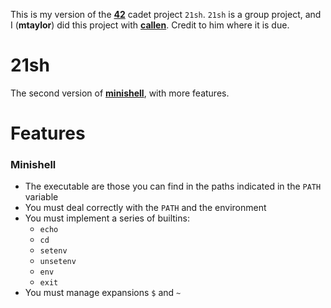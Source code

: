 This is my version of the **[42](https://www.42.us.org/)** cadet project `21sh`. `21sh` is a group project, and I (**mtaylor**) did this project with **[callen](https://github.com/MrChafeits)**. Credit to him where it is due.

# 21sh
The second version of **[minishell](https://github.com/motaylormo/minishell)**, with more features.

# Features
### Minishell
* The executable are those you can find in the paths indicated in the `PATH` variable
* You must deal correctly with the `PATH` and the environment
* You must implement a series of builtins:
  * `echo`
  * `cd`
  * `setenv`
  * `unsetenv`
  * `env`
  * `exit`
* You must manage expansions `$` and `~`
